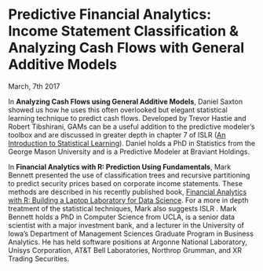 # Predictive Financial Analytics: Income Statement Classification & Analyzing Cash Flows with General Additive Models

March, 7th 2017

In **Analyzing Cash Flows using General Additive Models**, Daniel Saxton showed us how he uses this often overlooked but elegant statistical learning technique to predict cash flows. Developed by Trevor Hastie and Robert Tibshirani, GAMs can be a useful addition to the predictive modeler’s toolbox and are discussed in greater depth in chapter 7 of ISLR ([An Introduction to Statistical Learning](http://www-bcf.usc.edu/~gareth/ISL/)). Daniel holds a PhD in Statistics from the George Mason University and is a Predictive Modeler at Braviant Holdings.

In **Financial Analytics with R: Prediction Using Fundamentals**, Mark Bennett presented the use of classification trees and recursive partitioning  to predict security prices based on corporate income statements. These methods are described in his recently published book, 
[Financial Analytics with R: Building a Laptop Laboratory for Data Science](http://www.cambridge.org/us/academic/subjects/statistics-probability/statistics-econometrics-finance-and-insurance/financial-analytics-r-building-laptop-laboratory-data-science). For a more in depth treatment of the statistical techniques, Mark also suggests ISLR . Mark Bennett holds a PhD in Computer Science from UCLA, is a senior data scientist with a major investment bank, and a lecturer in the University of Iowa’s Department of Management Sciences Graduate Program in Business Analytics. He has held software positions at Argonne National Laboratory, Unisys Corporation, AT&T Bell Laboratories, Northrop Grumman, and XR Trading Securities.





